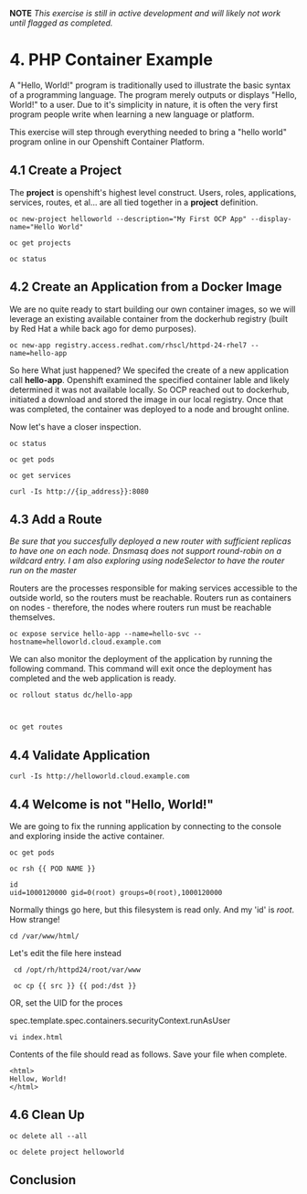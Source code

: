**NOTE** *This exercise is still in active development and will likely not work until flagged as completed.*

# 4. PHP Container Example

A "Hello, World!" program is traditionally used to illustrate the basic syntax of a programming language.  The program merely outputs or displays "Hello, World!" to a user. Due to it's simplicity in nature, it is often the very first program people write when learning a new language or platform.

This exercise will step through everything needed to bring a "hello world" program online in our Openshift Container Platform.

## 4.1 Create a Project

The **project** is openshift's highest level construct.  Users, roles, applications, services, routes, et al... are all tied together in a **project** definition.  

    oc new-project helloworld --description="My First OCP App" --display-name="Hello World"

    oc get projects
    
    oc status

## 4.2 Create an Application from a Docker Image

We are no quite ready to start building our own container images, so we will leverage an existing available container from the dockerhub registry (built by Red Hat a while back ago for demo purposes).

    oc new-app registry.access.redhat.com/rhscl/httpd-24-rhel7 --name=hello-app

So here What just happened?  We specifed the create of a new application call **hello-app**.  Openshift examined the specified container lable and likely determined it was not available locally. So OCP reached out to dockerhub, initiated a download and stored the image in our local registry.  Once that was completed, the container was deployed to a node and brought online.

Now let's have a closer inspection.

    oc status
    
    oc get pods
    
    oc get services

    curl -Is http://{ip_address}}:8080

## 4.3 Add a Route

*Be sure that you succesfully deployed a new router with sufficient replicas to have one on each node.  Dnsmasq does not support round-robin on a wildcard entry.  I am also exploring using nodeSelector to have the router run on the master*

Routers are the processes responsible for making services accessible to the outside world, so the routers must be reachable. Routers run as containers on nodes - therefore, the nodes where routers run must be reachable themselves.

    oc expose service hello-app --name=hello-svc --hostname=helloworld.cloud.example.com

We can also monitor the deployment of the application by running the following command.  This command will exit once the deployment has completed and the web application is ready.

    oc rollout status dc/hello-app



    oc get routes
        
    
## 4.4 Validate Application

    curl -Is http://helloworld.cloud.example.com

## 4.4 Welcome is not "Hello, World!"

We are going to fix the running application by connecting to the console and exploring inside the active container.

    oc get pods

    oc rsh {{ POD NAME }}

    id
    uid=1000120000 gid=0(root) groups=0(root),1000120000
    
Normally things go here, but this filesystem is read only.  And my 'id' is *root*.  How strange!

    cd /var/www/html/

Let's edit the file here instead


     cd /opt/rh/httpd24/root/var/www

     oc cp {{ src }} {{ pod:/dst }}

OR, set the UID for the proces

spec.template.spec.containers.securityContext.runAsUser



    vi index.html

Contents of the file should read as follows.  Save your file when complete.

    <html>
    Hellow, World!
    </html>
    
    
    
    
    

    


## 4.6 Clean Up

    oc delete all --all
    
    oc delete project helloworld

## Conclusion
